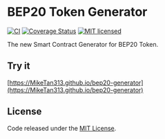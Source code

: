 # BEP20 Token Generator

[![CI](https://github.com/tokencenter/bep20-generator/workflows/CI/badge.svg?branch=master)](https://github.com/tokencenter/bep20-generator/actions/)
[![Coverage Status](https://coveralls.io/repos/github/tokencenter/bep20-generator/badge.svg?branch=master)](https://coveralls.io/github/tokencenter/bep20-generator?branch=master)
[![MIT licensed](https://img.shields.io/github/license/tokencenter/bep20-generator.svg)](https://github.com/tokencenter/bep20-generator/blob/master/LICENSE)

The new Smart Contract Generator for BEP20 Token.

## Try it

[https://MikeTan313.github.io/bep20-generator](https://MikeTan313.github.io/bep20-generator)

## License

Code released under the [MIT License](https://github.com/tokencenter/bep20-generator/blob/master/LICENSE).
